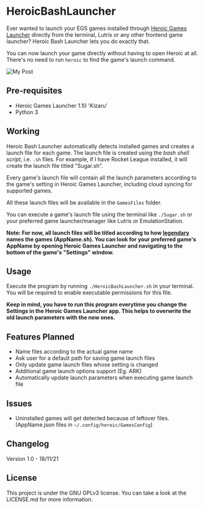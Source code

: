# HeroicBashLauncher

Ever wanted to launch your EGS games installed through [Heroic Games Launcher](https://github.com/Heroic-Games-Launcher/HeroicGamesLauncher) directly from the terminal, Lutris or any other frontend game launcher?
Heroic Bash Launcher lets you do exactly that. 

You can now launch your game directly without having to open Heroic at all. There's no need to run `heroic` to find the game's launch command.

![My Post](https://user-images.githubusercontent.com/74495920/142612133-f92a69d3-6a8d-451f-bd91-67e5315d11c3.png)

## Pre-requisites
- Heroic Games Launcher 1.10 'Kizaru'
- Python 3


## Working

Heroic Bash Launcher automatically detects installed games and creates a launch file for each game. The launch file is created using the *bash shell script*, i.e. `.sh` files. For example, if I have Rocket League installed, it will create the launch file titled "Sugar.sh".

Every game's launch file will contain all the launch parameters according to the game's setting in Heroic Games Launcher, including cloud syncing for supported games.

All these launch files will be available in the `GamesFiles` folder. 

You can execute a game's launch file using the terminal like `./Sugar.sh` or your preferred game launcher/manager like Lutris or EmulationStation.

**Note: For now, all launch files will be titled according to how [legendary](https://github.com/derrod/legendary) names the games (AppName.sh). You can look for your preferred game's AppName by opening Heroic Games Launcher and navigating to the bottom of the game's "Settings" window.**


## Usage

Execute the program by running `./HeroicBashLauncher.sh` in your terminal. You will be required to enable executable permissions for this file.

**Keep in mind, you have to run this program everytime you change the Settings in the Heroic Games Launcher app. This helps to overwrite the old launch parameters with the new ones.**


## Features Planned

- Name files according to the actual game name
- Ask user for a default path for saving game launch files
- Only update game launch files whose setting is changed
- Additional game launch options support (Eg. ARK)
- Automatically update launch parameters when executing game launch file

## Issues
- Uninstalled games will get detected because of leftover files. (AppName.json files in `~/.config/heroic/GamesConfig`)

## Changelog

Version 1.0 - 18/11/21


## License
This project is under the GNU GPLv3 license. You can take a look at the LICENSE.md for more information.
